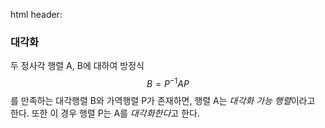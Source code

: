 html header: <script type="text/javascript" src="http://cdn.mathjax.org/mathjax/latest/MathJax.js?config=TeX-AMS-MML_HTMLorMML"></script>  

### 대각화
두 정사각 행렬 A, B에 대하여 방정식
$$B = P^{-1}AP$$
를 만족하는 대각행렬 B와 가역행렬 P가 존재하면,
행렬 A는 *대각화 가능 행렬*이라고 한다.
또한 이 경우 행렬 P는 A를 *대각화한다*고 한다.

